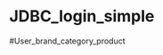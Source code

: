 # JDBC_login_simple
#User_brand_category_product
<div>
  <img=![image](https://github.com/HoseinRezaeeM/JDBC_login_simple/assets/143436672/a7fd2178-b0d9-47d2-ab2c-d2e322d6b222)
</div>
